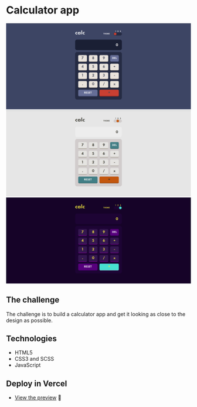 # Calculator app 

![Calculator app theme 1](./images/desktop.png)
![Calculator app theme 2](./images/desktop2.png)
![Calculator app theme 3](./images/desktop3.png)


## The challenge

The challenge is to build a calculator app and get it looking as close to the design as possible.


## Technologies

- HTML5
- CSS3 and SCSS
- JavaScript

## Deploy in Vercel 
- [View the preview](https://calculator-app-i8ulkhgx6-max23esau.vercel.app/) 🚀
